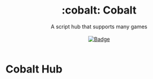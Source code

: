 <h1 align="center">:cobalt: Cobalt</h1>
<div align="center">A script hub that supports many games</div>
<br>
<div align="center">
<a href="https://github.com/oblivion/cobalthub"><img src="https://github.com/oblivion/cobalthub/icons/badge.svg" alt="Badge" /></a>
</div>
<div>&nbsp;</div>

# Cobalt Hub

